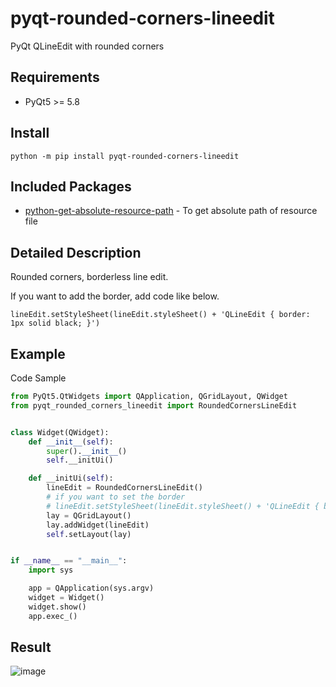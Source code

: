# pyqt-rounded-corners-lineedit
PyQt QLineEdit with rounded corners

## Requirements
* PyQt5 >= 5.8

## Install
`python -m pip install pyqt-rounded-corners-lineedit`

## Included Packages
* <a href="https://github.com/yjg30737/python-get-absolute-resource-path.git">python-get-absolute-resource-path</a> - To get absolute path of resource file

## Detailed Description
Rounded corners, borderless line edit.

If you want to add the border, add code like below.

`lineEdit.setStyleSheet(lineEdit.styleSheet() + 'QLineEdit { border: 1px solid black; }')`

## Example
Code Sample
```python
from PyQt5.QtWidgets import QApplication, QGridLayout, QWidget
from pyqt_rounded_corners_lineedit import RoundedCornersLineEdit


class Widget(QWidget):
    def __init__(self):
        super().__init__()
        self.__initUi()

    def __initUi(self):
        lineEdit = RoundedCornersLineEdit()
        # if you want to set the border
        # lineEdit.setStyleSheet(lineEdit.styleSheet() + 'QLineEdit { border: 1px solid black; }')
        lay = QGridLayout()
        lay.addWidget(lineEdit)
        self.setLayout(lay)


if __name__ == "__main__":
    import sys

    app = QApplication(sys.argv)
    widget = Widget()
    widget.show()
    app.exec_()
```

## Result

![image](https://user-images.githubusercontent.com/55078043/164461900-e212c0cc-9f62-4451-bd62-880614a7c074.png)



